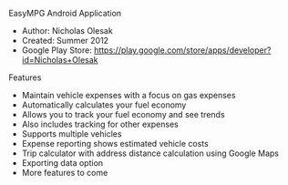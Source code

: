 
EasyMPG Android Application

- Author: Nicholas Olesak
- Created: Summer 2012
- Google Play Store: https://play.google.com/store/apps/developer?id=Nicholas+Olesak

Features
* Maintain vehicle expenses with a focus on gas expenses
* Automatically calculates your fuel economy
* Allows you to track your fuel economy and see trends
* Also includes tracking for other expenses
* Supports multiple vehicles
* Expense reporting shows estimated vehicle costs
* Trip calculator with address distance calculation using Google Maps
* Exporting data option
* More features to come

